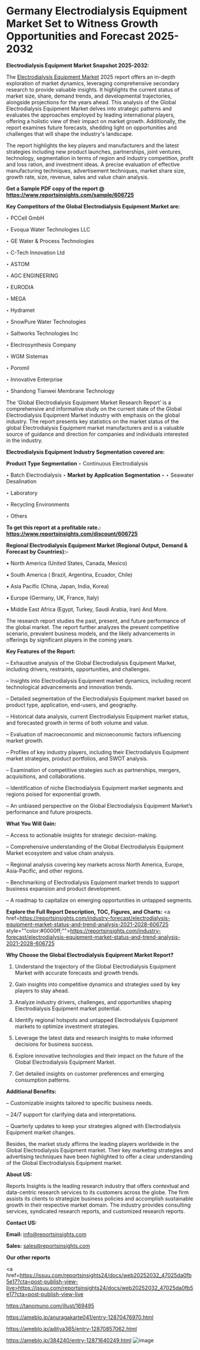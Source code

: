 # Germany Electrodialysis Equipment Market Set to Witness Growth Opportunities and Forecast 2025-2032

<strong>Electrodialysis Equipment Market Snapshot 2025-2032:</strong>

The <a href=https://www.reportsinsights.com/sample/606725>Electrodialysis Equipment Market</a> 2025 report offers an in-depth exploration of market dynamics, leveraging comprehensive secondary research to provide valuable insights. It highlights the current status of market size, share, demand trends, and developmental trajectories, alongside projections for the years ahead. This analysis of the Global Electrodialysis Equipment Market delves into strategic patterns and evaluates the approaches employed by leading international players, offering a holistic view of their impact on market growth. Additionally, the report examines future forecasts, shedding light on opportunities and challenges that will shape the industry's landscape.

The report highlights the key players and manufacturers and the latest strategies including new product launches, partnerships, joint ventures, technology, segmentation in terms of region and industry competition, profit and loss ration, and investment ideas. A precise evaluation of effective manufacturing techniques, advertisement techniques, market share size, growth rate, size, revenue, sales and value chain analysis.

<strong>Get a Sample PDF copy of the report @ <a href=https://www.reportsinsights.com/sample/606725 style=color:#0000ff;>https://www.reportsinsights.com/sample/606725</a></strong>

<strong>Key Competitors of the Global Electrodialysis Equipment Market are:</strong>

‣ PCCell GmbH

‣ Evoqua Water Technologies LLC

‣ GE Water & Process Technologies

‣ C-Tech Innovation Ltd

‣ ASTOM

‣ AGC ENGINEERING

‣ EURODIA

‣ MEGA

‣ Hydramet

‣ SnowPure Water Technologies

‣ Saltworks Technologies Inc

‣ Electrosynthesis Company

‣ WGM Sistemas

‣ Poromil

‣ Innovative Enterprise

‣ Shandong Tianwei Membrane Technology

The ‘Global Electrodialysis Equipment Market Research Report’ is a comprehensive and informative study on the current state of the Global Electrodialysis Equipment Market industry with emphasis on the global industry. The report presents key statistics on the market status of the global Electrodialysis Equipment market manufacturers and is a valuable source of guidance and direction for companies and individuals interested in the industry.

<strong>Electrodialysis Equipment Industry Segmentation covered are:</strong>

<strong>Product Type Segmentation</strong>
‣
Continuous Electrodialysis

‣ Batch Electrodialysis
‣ 
<strong>Market by Application Segmentation</strong>
‣
‣  Seawater Desalination

‣ Laboratory

‣ Recycling Environments

‣ Others

<strong>To get this report at a profitable rate.: <a href=https://www.reportsinsights.com/discount/606725 style=color:#0000ff;>https://www.reportsinsights.com/discount/606725</a></strong>

<strong>Regional Electrodialysis Equipment Market (Regional Output, Demand &amp; Forecast by Countries):-</strong>

• North America (United States, Canada, Mexico)

• South America ( Brazil, Argentina, Ecuador, Chile)

• Asia Pacific (China, Japan, India, Korea)

• Europe (Germany, UK, France, Italy)

• Middle East Africa (Egypt, Turkey, Saudi Arabia, Iran) And More.

The research report studies the past, present, and future performance of the global market. The report further analyzes the present competitive scenario, prevalent business models, and the likely advancements in offerings by significant players in the coming years.

<strong>Key Features of the Report:</strong>

– Exhaustive analysis of the Global Electrodialysis Equipment Market, including drivers, restraints, opportunities, and challenges.

– Insights into Electrodialysis Equipment market dynamics, including recent technological advancements and innovation trends.

– Detailed segmentation of the Electrodialysis Equipment market based on product type, application, end-users, and geography.

– Historical data analysis, current Electrodialysis Equipment market status, and forecasted growth in terms of both volume and value.

– Evaluation of macroeconomic and microeconomic factors influencing market growth.

– Profiles of key industry players, including their Electrodialysis Equipment market strategies, product portfolios, and SWOT analysis.

– Examination of competitive strategies such as partnerships, mergers, acquisitions, and collaborations.

– Identification of niche Electrodialysis Equipment market segments and regions poised for exponential growth.

– An unbiased perspective on the Global Electrodialysis Equipment Market’s performance and future prospects.

<strong>What You Will Gain:</strong>

– Access to actionable insights for strategic decision-making.

– Comprehensive understanding of the Global Electrodialysis Equipment Market ecosystem and value chain analysis.

– Regional analysis covering key markets across North America, Europe, Asia-Pacific, and other regions.

– Benchmarking of Electrodialysis Equipment market trends to support business expansion and product development.

– A roadmap to capitalize on emerging opportunities in untapped segments.

<strong>Explore the Full Report Description, TOC, Figures, and Charts:</strong>
<a href=https://reportsinsights.com/industry-forecast/electrodialysis-equipment-market-status-and-trend-analysis-2021-2028-606725 style=""color:#0000ff;"">https://reportsinsights.com/industry-forecast/electrodialysis-equipment-market-status-and-trend-analysis-2021-2028-606725</a>

<strong>Why Choose the Global Electrodialysis Equipment Market Report?</strong>

1. Understand the trajectory of the Global Electrodialysis Equipment Market with accurate forecasts and growth trends.

2. Gain insights into competitive dynamics and strategies used by key players to stay ahead.

3. Analyze industry drivers, challenges, and opportunities shaping Electrodialysis Equipment market potential.

4. Identify regional hotspots and untapped Electrodialysis Equipment markets to optimize investment strategies.

5. Leverage the latest data and research insights to make informed decisions for business success.

6. Explore innovative technologies and their impact on the future of the Global Electrodialysis Equipment Market.

7. Get detailed insights on customer preferences and emerging consumption patterns.

<strong>Additional Benefits:</strong>

– Customizable insights tailored to specific business needs.

– 24/7 support for clarifying data and interpretations.

– Quarterly updates to keep your strategies aligned with Electrodialysis Equipment market changes.

Besides, the market study affirms the leading players worldwide in the Global Electrodialysis Equipment market. Their key marketing strategies and advertising techniques have been highlighted to offer a clear understanding of the Global Electrodialysis Equipment market.

<strong><strong>About US</strong>:</strong>

Reports Insights is the leading research industry that offers contextual and data-centric research services to its customers across the globe. The firm assists its clients to strategize business policies and accomplish sustainable growth in their respective market domain. The industry provides consulting services, syndicated research reports, and customized research reports.

<strong>Contact US:</strong>

<p class=><b>Email:</b> <a href=mailto:info@reportsinsights.com>info@reportsinsights.com</a></p>
<p class=><b>Sales:</b> <a href=mailto:sales@reportsinsights.com>sales@reportsinsights.com</a></p>

<strong>Our other reports</strong>

<a href=https://issuu.com/reportsinsights24/docs/web20252032_47025da0fb5e17?cta=post-publish-view-live>https://issuu.com/reportsinsights24/docs/web20252032_47025da0fb5e17?cta=post-publish-view-live</a>

<a href=https://tanomuno.com/illust/169495>https://tanomuno.com/illust/169495</a>

<a href=https://ameblo.jp/anuragakarte041/entry-12870476970.html>https://ameblo.jp/anuragakarte041/entry-12870476970.html</a>

<a href=https://ameblo.jp/aditya365/entry-12870857062.html>https://ameblo.jp/aditya365/entry-12870857062.html</a>

<a href=https://ameblo.jp/384240/entry-12871640249.html>https://ameblo.jp/384240/entry-12871640249.html</a>
![image](https://github.com/user-attachments/assets/09c24932-60d7-4489-a0dc-026be04dbb05)
